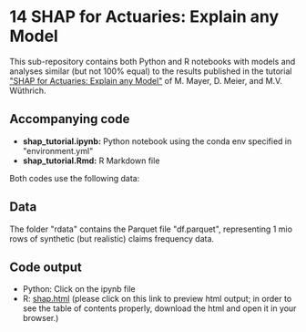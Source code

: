 # 14 SHAP for Actuaries: Explain any Model

This sub-repository contains both Python and R notebooks with models and analyses similar (but not 100% equal) to the results published in the tutorial 
["SHAP for Actuaries: Explain any Model"](https://papers.ssrn.com/sol3/papers.cfm?abstract_id=4389797) of M. Mayer, D. Meier, and M.V. Wüthrich.

## Accompanying code

- **shap_tutorial.ipynb:** Python notebook using the conda env specified in "environment.yml"
- **shap_tutorial.Rmd:** R Markdown file

Both codes use the following data:

## Data

The folder "rdata" contains the Parquet file "df.parquet", representing 1 mio rows of synthetic (but realistic) claims frequency data.

## Code output

- Python: Click on the ipynb file
- R: [shap.html](https://jschelldorfer.github.io/ActuarialDataScience/shap.html) (please click on this link to preview html output; in order to see the table of contents properly, download the html and open it in your browser.)
